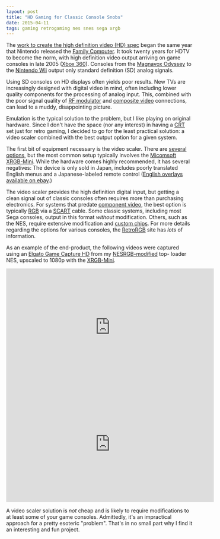 ```yaml
---
layout: post
title: "HD Gaming for Classic Console Snobs"
date: 2015-04-11
tags: gaming retrogaming nes snes sega xrgb
---
```


The [work to create the high definition video (HD) spec][hdtv-history] began the
same year that Nintendo released the [Family Computer][fami]. It took twenty
years for HDTV to become the norm, with high definition video output arriving on
game consoles in late 2005 ([Xbox 360][360]). Consoles from the [Magnavox
Odyssey][mag] to the [Nintendo Wii][wii] output only standard definition (SD)
analog signals.

Using SD consoles on HD displays often yields poor results. New TVs are
increasingly designed with digital video in mind, often including lower quality
components for the processing of analog input. This, combined with the poor
signal quality of [RF modulator][rf] and [composite video][composite]
connections, can lead to a muddy, disappointing picture.

Emulation is the typical solution to the problem, but I like playing on original
hardware. Since I don't have the space (nor any interest) in having a [CRT][crt]
set just for retro gaming, I decided to go for the least practical solution: a
video scaler combined with the best output option for a given system.

The first bit of equipment necessary is the video scaler. There are
[several options][sclr], but the most common setup typically involves the
[Micomsoft XRGB-Mini][xrgb]. While the hardware comes highly recommended, it has
several negatives: The device is only sold in Japan, includes poorly translated
English menus and a Japanese-labeled remote control ([English overlays available
on ebay][ebay-overlays].)

The video scaler provides the high definition digital input, but getting a clean
signal out of classic consoles often requires more than purchasing electronics.
For systems that predate [component video][component], the best option is
typically [RGB][rgb] via a [SCART][scart] cable. Some classic systems, including
most Sega consoles, output in this format _without_ modification. Others, such
as the NES, require extensive modification and [custom chips][nesrgb]. For more
details regarding the options for various consoles, the [RetroRGB][retro] site
has _lots_ of information.

As an example of the end-product, the following videos were captured using an
[Elgato Game Capture HD][capture-hd] from my [NESRGB-modified][nesrgb] top-
loader NES, upscaled to 1080p with the [XRGB-Mini][xrgb].

<iframe width="560" height="315" src="https://www.youtube.com/embed/QN2MknEuAU4"
frameborder="0" allowfullscreen></iframe>

<iframe width="560" height="315" src="https://www.youtube.com/embed/RwodigKIbKI"
frameborder="0" allowfullscreen></iframe>

A video scaler solution is _not_ cheap and is likely to require modifications to
at least some of your game consoles. Admittedly, it's an impractical approach
for a pretty esoteric "problem". That's in no small part why I find it an
interesting and fun project.

[360]: http://en.wikipedia.org/wiki/Xbox_360
[capture-hd]: http://amzn.to/1GXVUhz
[component]: http://en.wikipedia.org/wiki/Component_video
[composite]: http://en.wikipedia.org/wiki/Composite_video
[crt]: http://retrorgb.com/rgbmonitors.html
[ebay-overlays]: http://ebay.to/1CJwheL
[fami]: http://en.wikipedia.org/wiki/Nintendo_Entertainment_System
[hdtv-history]: http://bit.ly/1aF7MZw
[mag]: http://en.wikipedia.org/wiki/Magnavox_Odyssey
[nesrgb]: http://etim.net.au/nesrgb/
[xrgb]: http://www.solarisjapan.com/xrgb-mini-framemeister-compact-up-scaler-unit/
[retro]: http://retrorgb.com/
[rf]: http://en.wikipedia.org/wiki/RF_modulator
[rgb]: http://en.wikipedia.org/wiki/RGB#Video_electronics
[scart]: http://en.wikipedia.org/wiki/SCART
[sclr]: http://retrogaming.hazard-city.de/
[wii]: http://en.wikipedia.org/wiki/Nintendo_Wii

